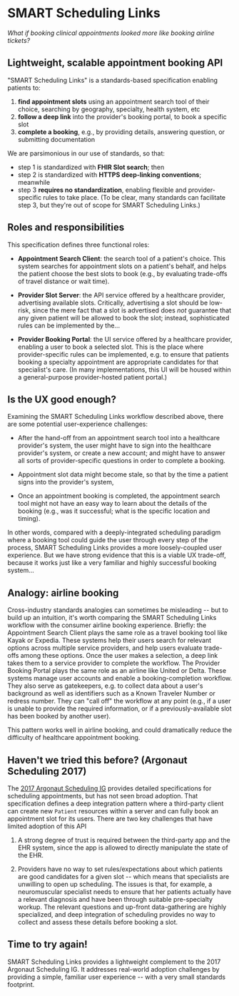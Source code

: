 # SMART Scheduling Links
*What if booking clinical appointments looked more like booking airline tickets?*

## Lightweight, scalable appointment booking API

"SMART Scheduling Links" is a standards-based specification enabling patients to:

1. **find appointment slots** using an appointment search tool of their choice, searching by geography, specialty, health system, etc
2. **follow a deep link** into the provider's booking portal, to book a specific slot
3. **complete a booking**, e.g., by providing details, answering question, or submitting documentation

We are parsimonious in our use of standards, so that:

* step 1 is standardized with **FHIR Slot search**; then 
* step 2 is standardized with **HTTPS deep-linking conventions**; meanwhile
* step 3 **requires no standardization**, enabling flexible and provider-specific rules to take place.
(To be clear, many standards can facilitate step 3, but they're out of scope for SMART Scheduling Links.)

## Roles and responsibilities

This specification defines three functional roles:

* **Appointment Search Client**: the search tool of a patient's choice. This system searches for appointment slots on a patient's behalf, and helps the patient choose the best slots to book (e.g., by evaluating trade-offs of travel distance or wait time).

* **Provider Slot Server**: the API service offered by a healthcare provider, advertising available slots. Critically, advertising a slot should be low-risk, since the mere fact that a slot is advertised does *not* guarantee that any given patient will be allowed to book the slot; instead, sophisticated rules can be implemented by the...

* **Provider Booking Portal**: the UI service offered by a healthcare provider, enabling a user to book a selected slot. This is the place where provider-specific rules can be implemented, e.g. to ensure that patients booking a specialty appointment are appropriate candidates for that specialist's care. (In many implementations, this UI will be housed within a general-purpose provider-hosted patient portal.)

## Is the UX good enough?

Examining the SMART Scheduling Links workflow described above, there are some potential user-experience challenges:

* After the hand-off from an appointment search tool into a healthcare provider's system, the user might have to sign
into the healthcare provider's system, or create a new account; and might have to answer all sorts of
provider-specific questions in order to complete a booking.

* Appointment slot data might become stale, so that by the time a patient signs into the provider's system, 
   
* Once an appointment booking is completed, the appointment search tool might not have an easy way to learn about
the details of the booking (e.g., was it successful; what is the specific location and timing).

In other words, compared with a deeply-integrated scheduling paradigm where a booking tool could guide the user through every step of the process, SMART Scheduling Links provides a more loosely-coupled user experience. But we have strong evidence that this is a viable UX trade-off, because it works just like a very familiar and highly successful booking system...

## Analogy: airline booking

Cross-industry standards analogies can sometimes be misleading -- but to build up an intuition, it's worth comparing the SMART Scheduling Links workflow with the consumer airline booking experience. Briefly: the Appointment Search Client plays the same role as a travel booking tool like Kayak or Expedia. These systems help their users search for relevant options across multiple service providers, and help users evaluate trade-offs among these options. Once the user makes a selection, a deep link takes them to a service provider to complete the workflow. The Provider Booking Portal plays the same role as an airline like United or Delta. These systems manage user accounts and enable a booking-completion workflow. They also serve as gatekeepers, e.g. to collect data about a user's background as well as identifiers such as a Known Traveler Number or redress number. They can "call off" the workflow at any point (e.g., if a user is unable to provide the required information, or if a previously-available slot has been booked by another user).

This pattern works well in airline booking, and could dramatically reduce the difficulty of healthcare appointment booking.

## Haven't we tried this before? (Argonaut Scheduling 2017)

The [2017 Argonaut Scheduling IG](https://www.fhir.org/guides/argonaut/scheduling/) provides detailed specifications for scheduling appointments, but has not seen broad adoption. That specification defines a deep integration pattern where a third-party client can create new `Patient` resources within a server and can fully book an appointment slot for its users. There are two key challenges that have limited adoption of this API

1. A strong degree of trust is required between the third-party app and the EHR system, since the app is allowed to directly manipulate the state of the EHR.

2. Providers have no way to set rules/expectations about which patients are good candidates for a given slot -- which means that specialists are unwilling to open up scheduling. The issues is that, for example, a neuromuscular specialist needs to ensure that her patients actually have a relevant diagnosis and have been through suitable pre-specialty workup. The relevant questions and up-front data-gathering are highly specialized, and deep integration of scheduling provides no way to collect and assess these details before booking a slot.

## Time to try again!

SMART Scheduling Links provides a lightweight complement to the 2017 Argonaut Scheduling IG. It addresses real-world adoption challenges by providing a simple, familiar user experience -- with a very small standards footprint.
